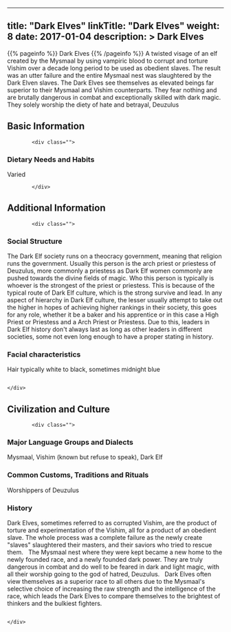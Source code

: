 
---
title: "Dark Elves"
linkTitle: "Dark Elves"
weight: 8
date: 2017-01-04
description: >
 Dark Elves
---

{{% pageinfo %}}
Dark Elves
{{% /pageinfo %}}
A twisted visage of an elf created by the Mysmaal by using vampiric blood to corrupt and torture Vishim over a decade long period to be used as obedient slaves. The result was an utter failure and the entire Mysmaal nest was slaughtered by the Dark Elven slaves. The Dark Elves see themselves as elevated beings far superior to their Mysmaal and Vishim counterparts. They fear nothing and are brutally dangerous in combat and exceptionally skilled with dark magic. They solely worship the diety of hate and betrayal, Deuzulus

## Basic Information


            <div class="">
                                                                                                                  

### Dietary Needs and Habits

Varied

                               
            </div>
                            

## Additional Information


            <div class="">
                                   

### Social Structure

The Dark Elf society runs on a theocracy government, meaning that religion runs the government. Usually this person is the arch priest or priestess of Deuzulus, more commonly a priestess as Dark Elf women commonly are pushed towards the divine fields of magic. Who this person is typically is whoever is the strongest of the priest or priestess. This is because of the typical route of Dark Elf culture, which is the strong survive and lead. In any aspect of hierarchy in Dark Elf culture, the lesser usually attempt to take out the higher in hopes of achieving higher rankings in their society, this goes for any role, whether it be a baker and his apprentice or in this case a High Priest or Priestess and a Arch Priest or Priestess. Due to this, leaders in Dark Elf history don't always last as long as other leaders in different societies, some not even long enough to have a proper stating in history.

### Facial characteristics

Hair typically white to black, sometimes midnight blue

                                                                                            </div>
                            

## Civilization and Culture


            <div class="">
                                  
                  
                  
                 
                 
                 
                                    

### Major Language Groups and Dialects

Mysmaal, Vishim (known but refuse to speak), Dark Elf

### Common Customs, Traditions and Rituals

Worshippers of Deuzulus

### History

Dark Elves, sometimes referred to as corrupted Vishim, are the product of torture and experimentation of the Vishim, all for a product of an obedient slave. The whole process was a complete failure as the newly create "slaves" slaughtered their masters, and their saviors who tried to rescue them. <span class="line-spacer d-block"> </span> The Mysmaal nest where they were kept became a new home to the newly founded race, and a newly founded dark power. They are truly dangerous in combat and do well to be feared in dark and light magic, with all their worship going to the god of hatred, Deuzulus. <span class="line-spacer d-block"> </span> Dark Elves often view themselves as a superior race to all others due to the Mysmaal's selective choice of increasing the raw strength and the intelligence of the race, which leads the Dark Elves to compare themselves to the brightest of thinkers and the bulkiest fighters.

                                                                            </div>
